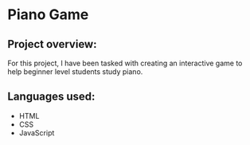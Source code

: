 # Piano Game

## Project overview:

For this project, I have been tasked with creating an interactive game to help beginner level students study piano.

## Languages used:

* HTML
* CSS
* JavaScript
 
